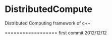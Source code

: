 DistributedCompute
==================

Distributed Computing framework of c++

==================
first commit 2012/12/12
